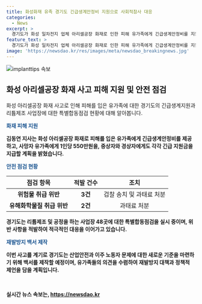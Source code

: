 ```yaml
---
title: 화성화재 유족 경기도 긴급생계안정비 지원으로 사회적참사 대응
categories:
  - News
excerpt: >
  경기도가 화성 일차전지 업체 아리셀공장 화재로 인한 피해 유가족에게 긴급생계안정비를 지원한다. 사망자 유가족에게 1인당 550만원, 중상자에게 367만원, 경상자에게 183만원을 긴급 지원하며, 이번 사고를 계기로 산업안전과 이주노동자 문제에 대한 새로운 기준이 될 백서를 제작할 예정이다. 현재 리튬제조·공정 사업장에서 위반사항 5건이 적발되어 사고 재발을 막기 위해 적극적인 대책이 필요하다는 지사의 발언이 나왔다.
feature_text: >
  경기도가 화성 일차전지 업체 아리셀공장 화재로 인한 피해 유가족에게 긴급생계안정비를 지원한다. 사망자 유가족에게 1인당 550만원, 중상자에게 367만원, 경상자에게 183만원을 긴급 지원하며, 이번 사고를 계기로 산업안전과 이주노동자 문제에 대한 새로운 기준이 될 백서를 제작할 예정이다. 현재 리튬제조·공정 사업장에서 위반사항 5건이 적발되어 사고 재발을 막기 위해 적극적인 대책이 필요하다는 지사의 발언이 나왔다.
image: 'https://newsdao.kr/res/images/meta/newsdao_breakingnews.jpg'
---
```


<p><img src="https://newsdao.kr/res/images/meta/newsdao_breakingnews.jpg" alt="implanttips 속보" /></p>

<h2 data-ke-size="size26">화성 아리셀공장 화재 사고 피해 지원 및 안전 점검</h2>

<p data-ke-size="size16">화성 아리셀공장 화재 사고로 인해 피해를 입은 유가족에 대한 경기도의 긴급생계지원과 리튬제조 사업장에 대한 특별합동점검 현황에 대해 알아봅니다.</p>

<p><b><span style="color: #1a5490;">화재 피해 지원</span><b></p>

<p data-ke-size="size16">김동연 지사는 화성 아리셀공장 화재로 피해를 입은 유가족에게 긴급생계안정비를 제공하고, 사망자 유가족에게 1인당 550만원을, 중상자와 경상자에게도 각각 긴급 지원금을 지급할 계획을 밝혔습니다.</p>

<p><b><span style="color: #1a5490;">안전 점검 현황</span><b></p>

<table>
<thead>
<tr>
<th style="text-align: center;">점검 항목</th>
<th style="text-align: center;">적발 건수</th>
<th style="text-align: center;">조치</th>
</tr>
</thead>
<tbody>
<tr>
<td style="text-align: center;"><b>위험물 취급 위반</b></td>
<td style="text-align: center;"><b>3건</b></td>
<td style="text-align: center;">검찰 송치 및 과태료 처분</td>
</tr>
<tr>
<td style="text-align: center;"><b>유해화학물질 취급 위반</b></td>
<td style="text-align: center;"><b>2건</b></td>
<td style="text-align: center;">과태료 처분</td>
</tr>
</tbody>
</table>

<p data-ke-size="size16">경기도는 리튬제조 및 공정을 하는 사업장 48곳에 대한 특별합동점검을 실시 중이며, 위반 사항을 적발하여 적극적인 대응을 이어가고 있습니다.</p>

<p><b><span style="color: #1a5490;">재발방지 백서 제작</span><b></p>

<p data-ke-size="size16">이번 사고를 계기로 경기도는 산업안전과 이주 노동자 문제에 대한 새로운 기준을 마련하기 위해 백서를 제작할 예정이며, 유가족들의 의견을 수렴하여 재발방지 대책과 정책적 제언을 담을 계획입니다.</p>

<p data-ke-size="size16">&nbsp;</p>
실시간 뉴스 속보는, <a href="https://newsdao.kr" rel="dofollow">https://newsdao.kr</a>


